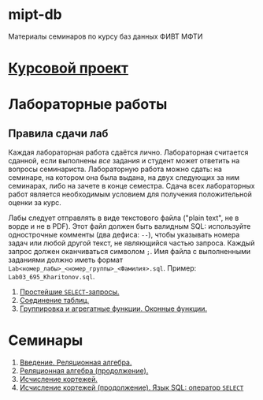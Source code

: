 # mipt-db
Материалы семинаров по курсу баз данных ФИВТ МФТИ

# [Курсовой проект](./project.md)

# Лабораторные работы
## Правила сдачи лаб
Каждая лабораторная работа сдаётся лично. Лабораторная считается сданной, если выполнены *все* задания и студент может ответить на вопросы семинариста. Лабораторную работа можно сдать: на семинаре, на котором она была выдана, на двух следующих за ним семинарах, либо на зачете в конце семестра. Сдача всех лабораторных работ является необходимым условием для получения положительной оценки за курс.

Лабы следует отправлять в виде текстового файла ("plain text", не в ворде и не в PDF). Этот файл должен быть валидным SQL: используйте однострочные комменты (два дефиса: `--`), чтобы указывать номера задач или любой другой текст, не являющийся частью запроса. Каждый запрос должен оканчиваться символом `;`. Имя файла с выполненными заданиями должно иметь формат `Lab<номер_лабы>_<номер_группы>_<Фамилия>.sql`. Пример: `Lab03_695_Kharitonov.sql`. 

1. [Простейшие `SELECT`-запросы.](https://github.com/kharvd/mipt-db/blob/master/labs/01.md)
1. [Соединение таблиц.](https://github.com/kharvd/mipt-db/blob/master/labs/02.md)
1. [Группировка и агрегатные функции. Оконные функции.](https://github.com/kharvd/mipt-db/blob/master/labs/03.md)

# Семинары
1. [Введение. Реляционная алгебра.](https://github.com/kharvd/mipt-db/blob/master/seminars/01.md)
2. [Реляционная алгебра (продолжение).](https://github.com/kharvd/mipt-db/blob/master/seminars/02.md)
3. [Исчисление кортежей.](https://github.com/kharvd/mipt-db/blob/master/seminars/03.md)
4. [Исчисление кортежей (продолжение). Язык SQL: оператор `SELECT`](https://github.com/kharvd/mipt-db/blob/master/seminars/04.md)

